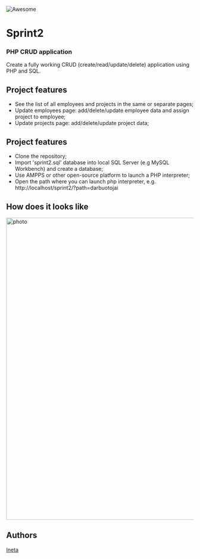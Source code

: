 ![Awesome](https://cdn.rawgit.com/sindresorhus/awesome/d7305f38d29fed78fa85652e3a63e154dd8e8829/media/badge.svg)

# Sprint2
### PHP CRUD application

Create a fully working CRUD (create/read/update/delete) application using PHP and SQL.

## Project features
- See the list of all employees and projects in the same or separate pages;
- Update employees page: add/delete/update employee data and assign project to employee;
- Update projects page: add/delete/update project data;

## Project features
- Clone the repository;
- Import 'sprint2.sql' database into local SQL Server (e.g MySQL Workbench) and create a database; 
- Use AMPPS or other open-source platform to launch a PHP interpreter;
- Open the path where you can launch php interpreter, e.g. http://localhost/sprint2/?path=darbuotojai

## How does it looks like
<img width="812" alt="photo" src="https://user-images.githubusercontent.com/74532995/112036980-ebcebc80-8b49-11eb-9493-ba2444a34e9d.png">

## Authors
[Ineta](https://github.com/InetaVei)
